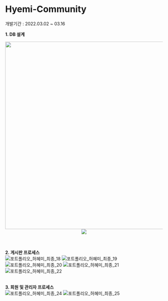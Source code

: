 # Hyemi-Community
개발기간 : 2022.03.02 ~ 03.16

**1. DB 설계**  
<div align="center"><img src="https://user-images.githubusercontent.com/101648944/159150180-619e2c24-c73d-44d9-929b-6c58715b156e.PNG" width="600"/>
<img src="https://user-images.githubusercontent.com/101648944/159150181-9de47147-8d70-4503-b710-31abcf11bb58.png"/></div>  
<Br><Br>
  
**2. 게시판 프로세스**  
![포트폴리오_허혜미_최종_18](https://user-images.githubusercontent.com/101648944/159151103-35120493-67e1-46f8-a45b-2bfa5490c6ab.png)
![포트폴리오_허혜미_최종_19](https://user-images.githubusercontent.com/101648944/159151104-3f992d2b-ffa5-487b-9d1e-fa193761d183.png)
![포트폴리오_허혜미_최종_20](https://user-images.githubusercontent.com/101648944/159151105-31e93fbc-0dd2-46d6-80a9-7de11640d5c8.png)
![포트폴리오_허혜미_최종_21](https://user-images.githubusercontent.com/101648944/159151107-cb24f919-344e-4ed6-a49d-2d8614f72b29.png)
![포트폴리오_허혜미_최종_22](https://user-images.githubusercontent.com/101648944/159151114-d4cd627a-5164-4b0f-8cf9-8d84d1648eff.png)
<Br><Br>
  
**3. 회원 및 관리자 프로세스**  
![포트폴리오_허혜미_최종_24](https://user-images.githubusercontent.com/101648944/159151237-2bed39a0-7f5e-43bd-a574-314e3b4d069d.png)
![포트폴리오_허혜미_최종_25](https://user-images.githubusercontent.com/101648944/159151240-d308768b-59a9-4e20-834c-9cf2a4c29022.png)

